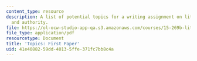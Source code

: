 ```yaml
---
content_type: resource
description: A list of potential topics for a writing assignment on literature, ethics,
  and authority.
file: https://ol-ocw-studio-app-qa.s3.amazonaws.com/courses/15-269b-literature-ethics-and-authority-fall-2002/41e4088259dd40135ffe371fc7bb8c4a_paperassignment1.pdf
file_type: application/pdf
resourcetype: Document
title: 'Topics: First Paper'
uid: 41e40882-59dd-4013-5ffe-371fc7bb8c4a
---
```

